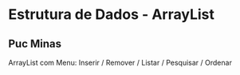 # Estrutura de Dados - ArrayList
## Puc Minas

ArrayList com Menu: Inserir / Remover / Listar / Pesquisar / Ordenar
